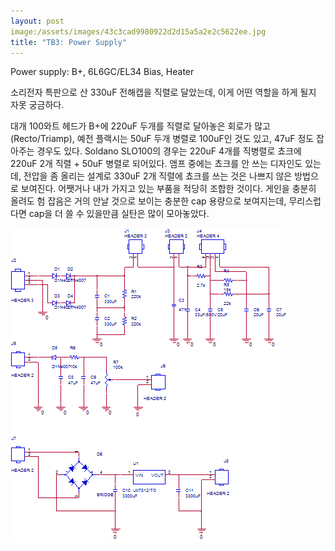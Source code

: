 ```yaml
---
layout: post
image:/assets/images/43c3cad9980922d2d15a5a2e2c5622ee.jpg
title: "TB3: Power Supply"
---
```


Power supply: B+, 6L6GC/EL34 Bias, Heater

소리전자 특판으로 산 330uF 전해캡을 직렬로 달았는데, 이게 어떤 역할을 하게 될지 자못 궁금하다.

대개 100와트 헤드가 B+에 220uF 두개를 직렬로 달아놓은 회로가 많고 (Recto/Triamp), 예전 플랙시는 50uF 두개 병렬로 100uF인 것도 있고, 47uF 정도 잡아주는 경우도 있다. Soldano SLO100의 경우는 220uF 4개를 직병렬로 쵸크에 220uF 2개 직렬 + 50uF 병렬로 되어있다. 앰프 중에는 쵸크를 안 쓰는 디자인도 있는데, 전압을 좀 올리는 설계로 330uF 2개 직렬에 쵸크를 쓰는 것은 나쁘지 않은 방법으로 보여진다. 어쨋거나 내가 가지고 있는 부품을 적당히 조합한 것이다. 게인을 충분히 올려도 험 잡음은 거의 안날 것으로 보이는 충분한 cap 용량으로 보여지는데, 무리스럽다면 cap을 더 쓸 수 있을만큼 실탄은 많이 모아놓았다.


![image](/assets/images/43c3cad9980922d2d15a5a2e2c5622ee.jpg)


